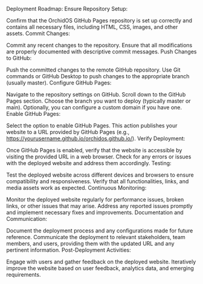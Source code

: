 Deployment Roadmap:
Ensure Repository Setup:

Confirm that the OrchidOS GitHub Pages repository is set up correctly and contains all necessary files, including HTML, CSS, images, and other assets.
Commit Changes:

Commit any recent changes to the repository. Ensure that all modifications are properly documented with descriptive commit messages.
Push Changes to GitHub:

Push the committed changes to the remote GitHub repository. Use Git commands or GitHub Desktop to push changes to the appropriate branch (usually master).
Configure GitHub Pages:

Navigate to the repository settings on GitHub.
Scroll down to the GitHub Pages section.
Choose the branch you want to deploy (typically master or main).
Optionally, you can configure a custom domain if you have one.
Enable GitHub Pages:

Select the option to enable GitHub Pages. This action publishes your website to a URL provided by GitHub Pages (e.g., https://yourusername.github.io/orchidos.github.io/).
Verify Deployment:

Once GitHub Pages is enabled, verify that the website is accessible by visiting the provided URL in a web browser.
Check for any errors or issues with the deployed website and address them accordingly.
Testing:

Test the deployed website across different devices and browsers to ensure compatibility and responsiveness.
Verify that all functionalities, links, and media assets work as expected.
Continuous Monitoring:

Monitor the deployed website regularly for performance issues, broken links, or other issues that may arise.
Address any reported issues promptly and implement necessary fixes and improvements.
Documentation and Communication:

Document the deployment process and any configurations made for future reference.
Communicate the deployment to relevant stakeholders, team members, and users, providing them with the updated URL and any pertinent information.
Post-Deployment Activities:

Engage with users and gather feedback on the deployed website.
Iteratively improve the website based on user feedback, analytics data, and emerging requirements.